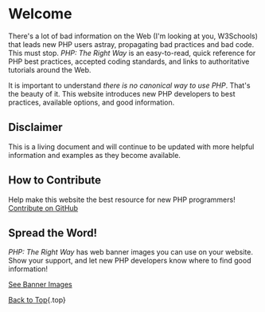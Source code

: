 # Welcome 

There's a lot of bad information on the Web (I'm looking at you, W3Schools) that leads new PHP users astray, propagating bad practices and bad code. This must stop. _PHP: The Right Way_ is an easy-to-read, quick reference for PHP best practices, accepted coding standards, and links to authoritative tutorials around the Web.

It is important to understand _there is no canonical way to use PHP_. That's the beauty of it. This website introduces new PHP developers to best practices, available options, and good information.

## Disclaimer

This is a living document and will continue to be updated with more helpful information and examples as they become available.

## How to Contribute

Help make this website the best resource for new PHP programmers! [Contribute on GitHub][1]

## Spread the Word!

_PHP: The Right Way_ has web banner images you can use on your website. Show your support, and let new PHP
developers know where to find good information!

[See Banner Images][2]

[Back to Top](#top){.top}

[1]: https://github.com/codeguy/php-the-right-way/tree/gh-pages
[2]: /banners.html
